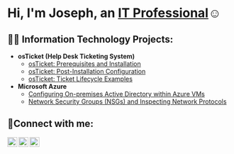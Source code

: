 <h1>Hi, I'm Joseph, an <a href="https://linkedin.com/in/JosephAgbor">IT Professional</a>☺</h1>

<h2>👨‍💻 Information Technology Projects:</h2>

- <b>osTicket (Help Desk Ticketing System)</b>
  - [osTicket: Prerequisites and Installation](https://github.com/JosephAgborcc/osticket-prereqs)
  - [osTicket: Post-Installation Configuration](https://github.com/JosephAgborcc/post-install-config)
  - [osTicket: Ticket Lifecycle Examples](https://github.com/JosephAgborcc/osTicket-lifecycle)
- <b>Microsoft Azure</b>
  - [Configuring On-premises Active Directory within Azure VMs](https://github.com/JosephAgborcc/configure-ad)
  - [Network Security Groups (NSGs) and Inspecting Network Protocols](https://github.com/JosephAgborcc/azure-network-protocols)

<h2>🤳Connect with me:</h2>

[<img align="left" alt="Joseph | Twitter" width="22px" src="https://cdn.jsdelivr.net/npm/simple-icons@v3/icons/twitter.svg" />][twitter]
[<img align="left" alt="Joseph | LinkedIn" width="22px" src="https://cdn.jsdelivr.net/npm/simple-icons@v3/icons/linkedin.svg" />][linkedin]
[<img align="left" alt="Joseph | Instagram" width="22px" src="https://cdn.jsdelivr.net/npm/simple-icons@v3/icons/instagram.svg" />][instagram]

[twitter]: https://twitter.com/King_Obele
[instagram]: https://www.instagram.com/joseph_obele
[linkedin]: https://linkedin.com/in/joseph-agbor-872a99170
